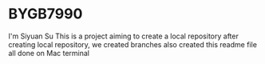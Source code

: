 # BYGB7990
I'm Siyuan Su
This is a project aiming to create a local repository
after creating local repository, we created branches
also created this readme file
all done on Mac terminal
